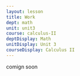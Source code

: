 ```yaml
---
layout: lesson
title: Work
dept: math
unit: unit3
course: calculus-II
deptDisplay: Math
unitDisplay: Unit 3
courseDisplay: Calculus II
---
```


comign soon
